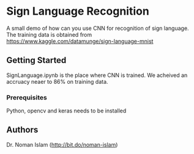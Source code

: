 # Sign Language Recognition

A small demo of how can you use CNN for recognition of sign language. The training data is obtained from https://www.kaggle.com/datamunge/sign-language-mnist

## Getting Started

SignLanguage.ipynb is the place where CNN is trained. We acheived an accruacy neaer to 86% on training data. 

### Prerequisites
Python, opencv and keras needs to be installed


## Authors

Dr. Noman Islam (http://bit.do/noman-islam)

